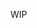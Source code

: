WIP

<!--
Database -> Rules

```json
{
  "rules": {
    ".read": true,
    ".write": true
  }
}
```
-->
